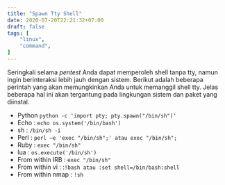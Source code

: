 ```yaml
---
title: "Spawn Tty Shell"
date: 2020-07-20T22:21:32+07:00
draft: false
tags: [
    "linux",
    "command",
]
---
```


Seringkali selama *pentest* Anda dapat memperoleh shell tanpa tty, namun ingin berinteraksi lebih jauh dengan sistem. Berikut adalah beberapa perintah yang akan memungkinkan Anda untuk memanggil shell tty. Jelas beberapa hal ini akan tergantung pada lingkungan sistem dan paket yang diinstal.

* Python `python -c 'import pty; pty.spawn("/bin/sh")'`
* Echo : `echo os.system('/bin/bash')`
* sh : `/bin/sh -i`
* Perl : `perl —e 'exec "/bin/sh";' atau exec "/bin/sh";`
* Ruby : `exec "/bin/sh"`
* lua : `os.execute('/bin/sh')`
* From within IRB : `exec "/bin/sh"`
* From within vi : :`!bash atau :set shell=/bin/bash:shell`
* From within nmap : `!sh`